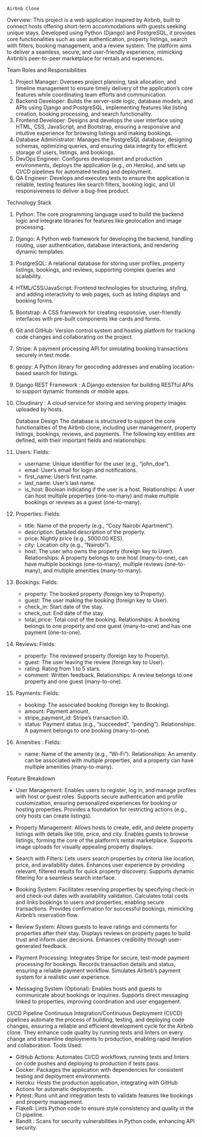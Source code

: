     Airbnb Clone
Overview:
This project is a web application inspired by Airbnb, built to connect hosts offering short-term accommodations with guests seeking unique stays. 
Developed using Python (Django) and PostgreSQL, it provides core functionalities such as user authentication, property listings, search with filters, booking management, and a review system. 
The platform aims to deliver a seamless, secure, and user-friendly experience, mimicking Airbnb’s peer-to-peer marketplace for rentals and experiences.


Team Roles and Responsibilities
1. Project Manager: Oversees project planning, task allocation, and timeline management to ensure timely delivery of the application’s core features while coordinating team efforts and communication.
2. Backend Developer: Builds the server-side logic, database models, and APIs using Django and PostgreSQL, implementing features like listing creation, booking processing, and search functionality.
3. Frontend Developer: Designs and develops the user interface using HTML, CSS, JavaScript, and Bootstrap, ensuring a responsive and intuitive experience for browsing listings and making bookings.
4. Database Administrator: Manages the PostgreSQL database, designing schemas, optimizing queries, and ensuring data integrity for efficient storage of users, listings, and bookings.
5. DevOps Engineer: Configures development and production environments, deploys the application (e.g., on Heroku), and sets up CI/CD pipelines for automated testing and deployment.
6. QA Engineer: Develops and executes tests to ensure the application is reliable, testing features like search filters, booking logic, and UI responsiveness to deliver a bug-free product.


  Technology Stack
1. Python: The core programming language used to build the backend logic and integrate libraries for features like geolocation and image processing.
2. Django: A Python web framework for developing the backend, handling routing, user authentication, database interactions, and rendering dynamic templates.
3. PostgreSQL: A relational database for storing user profiles, property listings, bookings, and reviews, supporting complex queries and scalability.
4. HTML/CSS/JavaScript: Frontend technologies for structuring, styling, and adding interactivity to web pages, such as listing displays and booking forms.
5. Bootstrap: A CSS framework for creating responsive, user-friendly interfaces with pre-built components like cards and forms.
6. Git and GitHub: Version control system and hosting platform for tracking code changes and collaborating on the project.
7. Stripe: A payment processing API for simulating booking transactions securely in test mode.
8. geopy: A Python library for geocoding addresses and enabling location-based search for listings.
9. Django REST Framework : A Django extension for building RESTful APIs to support dynamic frontends or mobile apps.
10. Cloudinary : A cloud service for storing and serving property images uploaded by hosts.


    Database Design
The database is structured to support the core functionalities of the Airbnb clone, including user management, property listings, bookings, reviews, and payments.
The following key entities are defined, with their important fields and relationships:

1. Users:
   Fields:
   - username: Unique identifier for the user (e.g., “john_doe”).
   - email: User’s email for login and notifications.
   - first_name: User’s first name.
   - last_name: User’s last name.
   - is_host: Boolean indicating if the user is a host.
Relationships: A user can host multiple properties (one-to-many) and make multiple bookings or reviews as a guest (one-to-many).

2. Properties:
   Fields:
   - title: Name of the property (e.g., “Cozy Nairobi Apartment”).
   - description: Detailed description of the property.
   - price: Nightly price (e.g., 5000.00 KES).
   - city: Location city (e.g., “Nairobi”).
   - host: The user who owns the property (foreign key to User).
Relationships: A property belongs to one host (many-to-one), can have multiple bookings (one-to-many), multiple reviews (one-to-many), and multiple amenities (many-to-many).

3. Bookings:
   Fields:
   - property: The booked property (foreign key to Property).
   - guest: The user making the booking (foreign key to User).
   - check_in: Start date of the stay.
   - check_out: End date of the stay.
   - total_price: Total cost of the booking.
Relationships: A booking belongs to one property and one guest (many-to-one) and has one payment (one-to-one).

4. Reviews:
   Fields:
   - property: The reviewed property (foreign key to Property).
   - guest: The user leaving the review (foreign key to User).
   - rating: Rating from 1 to 5 stars.
   - comment: Written feedback.
Relationships: A review belongs to one property and one guest (many-to-one).

5. Payments:
   Fields:
   - booking: The associated booking (foreign key to Booking).
   - amount: Payment amount.
   - stripe_payment_id: Stripe’s transaction ID.
   - status: Payment status (e.g., “succeeded”, “pending”).
Relationships: A payment belongs to one booking (many-to-one).

6. Amenities :
   Fields:
   - name: Name of the amenity (e.g., “Wi-Fi”).
Relationships: An amenity can be associated with multiple properties, and a property can have multiple amenities (many-to-many).



Feature Breakdown
- User Management:
Enables users to register, log in, and manage profiles with host or guest roles.
Supports secure authentication and profile customization, ensuring personalized experiences for booking or hosting properties.
Provides a foundation for restricting actions (e.g., only hosts can create listings).

- Property Management:
Allows hosts to create, edit, and delete property listings with details like title, price, and city.
Enables guests to browse listings, forming the core of the platform’s rental marketplace.
Supports image uploads for visually appealing property displays.

- Search with Filters:
Lets users search properties by criteria like location, price, and availability dates.
Enhances user experience by providing relevant, filtered results for quick property discovery.
Supports dynamic filtering for a seamless search interface.

- Booking System:
Facilitates reserving properties by specifying check-in and check-out dates with availability validation.
Calculates total costs and links bookings to users and properties, enabling secure transactions.
Provides confirmation for successful bookings, mimicking Airbnb’s reservation flow.

- Review System:
Allows guests to leave ratings and comments for properties after their stay.
Displays reviews on property pages to build trust and inform user decisions.
Enhances credibility through user-generated feedback.

- Payment Processing:
Integrates Stripe for secure, test-mode payment processing for bookings.
Records transaction details and status, ensuring a reliable payment workflow.
Simulates Airbnb’s payment system for a realistic user experience.

- Messaging System (Optional):
Enables hosts and guests to communicate about bookings or inquiries.
Supports direct messaging linked to properties, improving coordination and user engagement.



CI/CD Pipeline
Continuous Integration/Continuous Deployment (CI/CD) pipelines automate the process of building, testing, and deploying code changes, ensuring a reliable and efficient development cycle for the Airbnb clone. They enhance code quality by running tests and linters on every change and streamline deployments to production, enabling rapid iteration and collaboration.
Tools Used:
- GitHub Actions: Automates CI/CD workflows, running tests and linters on code pushes and deploying to production if tests pass.
- Docker: Packages the application with dependencies for consistent testing and deployment environments.
- Heroku: Hosts the production application, integrating with GitHub Actions for automatic deployments.
- Pytest: Runs unit and integration tests to validate features like bookings and property management.
- Flake8: Lints Python code to ensure style consistency and quality in the CI pipeline.
- Bandit : Scans for security vulnerabilities in Python code, enhancing API security.
